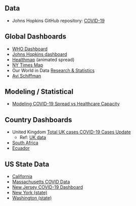 
## Data
- Johns Hopkins GitHub repository: [COVID-19](https://github.com/CSSEGISandData/COVID-19)

## Global Dashboards
- [WHO Dashboard](https://experience.arcgis.com/experience/685d0ace521648f8a5beeeee1b9125cd)
- [Johns Hopkins dashboard](https://coronavirus.jhu.edu/map.html)
- [Healthmap](https://www.healthmap.org/covid-19/) (animated spread)
- [NY Times Map](https://www.nytimes.com/interactive/2020/us/coronavirus-us-cases.html)
- Our World in Data [Research & Statistics](https://ourworldindata.org/coronavirus)
- [Avi Schiffman](https://ncov2019.live/data)

## Modeling / Statistical 
- [Modeling COVID-19 Spread vs Healthcare Capacity](https://alhill.shinyapps.io/COVID19seir/)

## Country Dashboards
- United Kingdom [Total UK cases COVID-19 Cases Update](https://www.arcgis.com/apps/opsdashboard/index.html#/f94c3c90da5b4e9f9a0b19484dd4bb14)
    - Ref:  [UK data](https://www.gov.uk/government/publications/covid-19-track-coronavirus-cases)
- [South Africa](https://datastudio.google.com/u/0/reporting/1b60bdc7-bec7-44c9-ba29-be0e043d8534/page/hrUIB)
- [Ecuador](https://coronavirusecuador.com)


## US State Data
- [California](https://www.latimes.com/projects/california-coronavirus-cases-tracking-outbreak/#nt=2PromoSuperLeadLarge-1col-7030col1-main)
- [Massachusetts COVID Data](https://www.mass.gov/info-details/covid-19-cases-quarantine-and-monitoring#covid-19-cases-in-massachusetts-)
- [New Jersey COVID-19 Dashboard](https://www.nj.gov/health/cd/topics/covid2019_dashboard.shtml)
- [New York (state)](https://www.health.ny.gov/diseases/communicable/coronavirus/)
- [Washington (state)](https://www.doh.wa.gov/Emergencies/Coronavirus)

